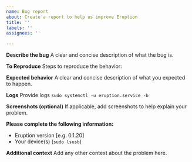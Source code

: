 ```yaml
---
name: Bug report
about: Create a report to help us improve Eruption
title: ''
labels: ''
assignees: ''

---
```


**Describe the bug**
A clear and concise description of what the bug is.

**To Reproduce**
Steps to reproduce the behavior:

**Expected behavior**
A clear and concise description of what you expected to happen.

**Logs**
Provide logs `sudo systemctl -u eruption.service -b`

**Screenshots (optional)**
If applicable, add screenshots to help explain your problem.

**Please complete the following information:**
 - Eruption version [e.g. 0.1.20]
 - Your device(s) (`sudo lsusb`)

**Additional context**
Add any other context about the problem here.
